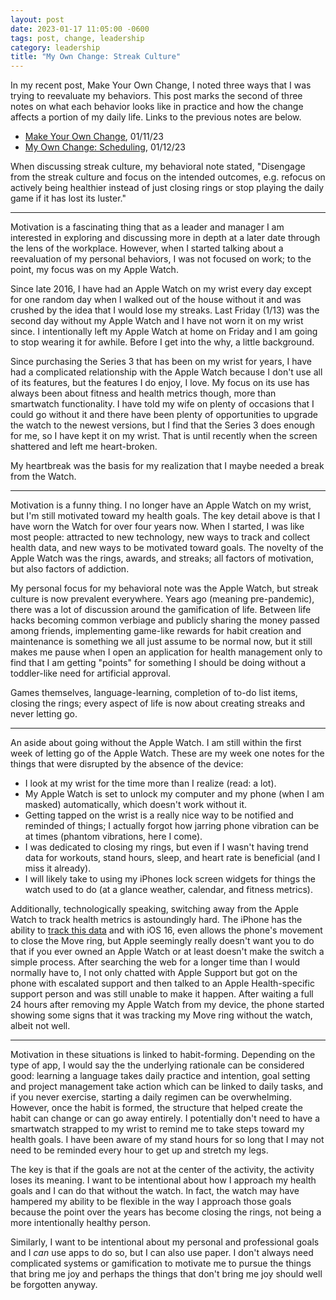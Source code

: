 ```yaml
---
layout: post
date: 2023-01-17 11:05:00 -0600
tags: post, change, leadership
category: leadership
title: "My Own Change: Streak Culture"
---
```


In my recent post, Make Your Own Change, I noted three ways that I was trying to reevaluate my behaviors. This post marks the second of three notes on what each behavior looks like in practice and how the change affects a portion of my daily life. Links to the previous notes are below.

- [Make Your Own Change](/2023/01/make-your-own-change), 01/11/23
- [My Own Change: Scheduling](/2023/01/my-own-change-scheduling), 01/12/23

When discussing streak culture, my behavioral note stated, "Disengage from the streak culture and focus on the intended outcomes, e.g. refocus on actively being healthier instead of just closing rings or stop playing the daily game if it has lost its luster."

---

Motivation is a fascinating thing that as a leader and manager I am interested in exploring and discussing more in depth at a later date through the lens of the workplace. However, when I started talking about a reevaluation of my personal behaviors, I was not focused on work; to the point, my focus was on my Apple Watch.

Since late 2016, I have had an Apple Watch on my wrist every day except for one random day when I walked out of the house without it and was crushed by the idea that I would lose my streaks. Last Friday (1/13) was the second day without my Apple Watch and I have not worn it on my wrist since. I intentionally left my Apple Watch at home on Friday and I am going to stop wearing it for awhile. Before I get into the why, a little background.

Since purchasing the Series 3 that has been on my wrist for years, I have had a complicated relationship with the Apple Watch because I don't use all of its features, but the features I do enjoy, I love. My focus on its use has always been about fitness and health metrics though, more than smartwatch functionality. I have told my wife on plenty of occasions that I could go without it and there have been plenty of opportunities to upgrade the watch to the newest versions, but I find that the Series 3 does enough for me, so I have kept it on my wrist. That is until recently when the screen shattered and left me heart-broken.

My heartbreak was the basis for my realization that I maybe needed a break from the Watch.

---

Motivation is a funny thing. I no longer have an Apple Watch on my wrist, but I'm still motivated toward my health goals. The key detail above is that I have worn the Watch for over four years now. When I started, I was like most people: attracted to new technology, new ways to track and collect health data, and new ways to be motivated toward goals. The novelty of the Apple Watch was the rings, awards, and streaks; all factors of motivation, but also factors of addiction.

My personal focus for my behavioral note was the Apple Watch, but streak culture is now prevalent everywhere. Years ago (meaning pre-pandemic), there was a lot of discussion around the gamification of life. Between life hacks becoming common verbiage and publicly sharing the money passed among friends, implementing game-like rewards for habit creation and maintenance is something we all just assume to be normal now, but it still makes me pause when I open an application for health management only to find that I am getting "points" for something I should be doing without a toddler-like need for artificial approval.

Games themselves, language-learning, completion of to-do list items, closing the rings; every aspect of life is now about creating streaks and never letting go.

---

An aside about going without the Apple Watch. I am still within the first week of letting go of the Apple Watch. These are my week one notes for the things that were disrupted by the absence of the device:

- I look at my wrist for the time more than I realize (read: a lot).
- My Apple Watch is set to unlock my computer and my phone (when I am masked) automatically, which doesn't work without it.
- Getting tapped on the wrist is a really nice way to be notified and reminded of things; I actually forgot how jarring phone vibration can be at times (phantom vibrations, here I come).
- I was dedicated to closing my rings, but even if I wasn't having trend data for workouts, stand hours, sleep, and heart rate is beneficial (and I miss it already).
- I will likely take to using my iPhones lock screen widgets for things the watch used to do (at a glance weather, calendar, and fitness metrics).

Additionally, technologically speaking, switching away from the Apple Watch to track health metrics is astoundingly hard. The iPhone has the ability to [track this data](https://support.apple.com/guide/iphone/track-daily-activity-iph9a08e004e/ios) and with iOS 16, even allows the phone's movement to close the Move ring, but Apple seemingly really doesn't want you to do that if you ever owned an Apple Watch or at least doesn't make the switch a simple process. After searching the web for a longer time than I would normally have to, I not only chatted with Apple Support but got on the phone with escalated support and then talked to an Apple Health-specific support person and was still unable to make it happen. After waiting a full 24 hours after removing my Apple Watch from my device, the phone started showing some signs that it was tracking my Move ring without the watch, albeit not well.

---

Motivation in these situations is linked to habit-forming. Depending on the type of app, I would say the the underlying rationale can be considered good: learning a language takes daily practice and intention, goal setting and project management take action which can be linked to daily tasks, and if you never exercise, starting a daily regimen can be overwhelming. However, once the habit is formed, the structure that helped create the habit can change or can go away entirely. I potentially don't need to have a smartwatch strapped to my wrist to remind me to take steps toward my health goals. I have been aware of my stand hours for so long that I may not need to be reminded every hour to get up and stretch my legs.

The key is that if the goals are not at the center of the activity, the activity loses its meaning. I want to be intentional about how I approach my health goals and I can do that without the watch. In fact, the watch may have hampered my ability to be flexible in the way I approach those goals because the point over the years has become closing the rings, not being a more intentionally healthy person.

Similarly, I want to be intentional about my personal and professional goals and I *can* use apps to do so, but I can also use paper. I don't always need complicated systems or gamification to motivate me to pursue the things that bring me joy and perhaps the things that don't bring me joy should well be forgotten anyway.